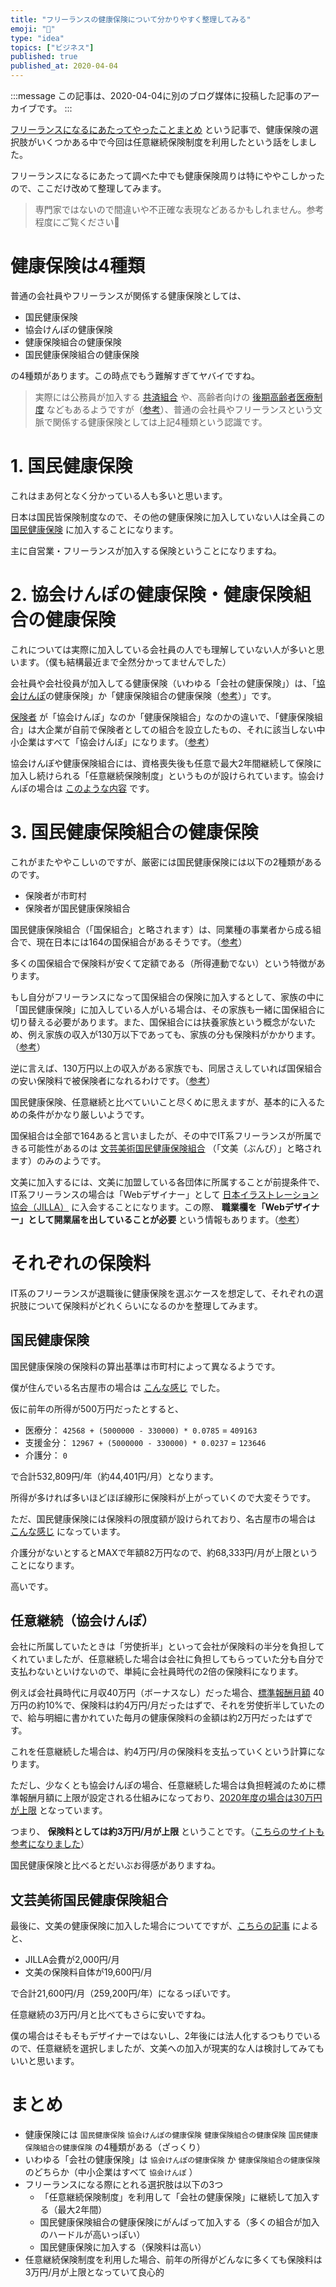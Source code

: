 ```yaml
---
title: "フリーランスの健康保険について分かりやすく整理してみる"
emoji: "📝"
type: "idea"
topics: ["ビジネス"]
published: true
published_at: 2020-04-04
---
```


:::message
この記事は、2020-04-04に別のブログ媒体に投稿した記事のアーカイブです。
:::

[フリーランスになるにあたってやったことまとめ](https://blog.ttskch.com/what-i-did-to-be-a-freelance/) という記事で、健康保険の選択肢がいくつかある中で今回は任意継続保険制度を利用したという話をしました。

フリーランスになるにあたって調べた中でも健康保険周りは特にややこしかったので、ここだけ改めて整理してみます。

> 専門家ではないので間違いや不正確な表現などあるかもしれません。参考程度にご覧ください🙏

# 健康保険は4種類

普通の会社員やフリーランスが関係する健康保険としては、

* 国民健康保険
* 協会けんぽの健康保険
* 健康保険組合の健康保険
* 国民健康保険組合の健康保険

の4種類があります。この時点でもう難解すぎてヤバイですね。

> 実際には公務員が加入する [共済組合](https://ja.wikipedia.org/wiki/%E5%85%B1%E6%B8%88%E7%B5%84%E5%90%88) や、高齢者向けの [後期高齢者医療制度](https://www.kenpo.gr.jp/scsk-kenpo/contents/01shikumi/kourei/kouki.html) などもあるようですが（[参考](https://seniorguide.jp/article/1001945.html)）、普通の会社員やフリーランスという文脈で関係する健康保険としては上記4種類という認識です。

# 1. 国民健康保険

これはまあ何となく分かっている人も多いと思います。

日本は国民皆保険制度なので、その他の健康保険に加入していない人は全員この [国民健康保険](https://www.kokuho.or.jp/summary/national_health_insurance.html) に加入することになります。

主に自営業・フリーランスが加入する保険ということになりますね。

# 2. 協会けんぽの健康保険・健康保険組合の健康保険

これについては実際に加入している会社員の人でも理解していない人が多いと思います。（僕も結構最近まで全然分かってませんでした）

会社員や会社役員が加入してる健康保険（いわゆる「会社の健康保険」）は、「[協会けんぽ](https://www.kyoukaikenpo.or.jp/)の健康保険」か「健康保険組合の健康保険（[参考](https://phio.panasonic.co.jp/hoken/shikumi/sikumi/index.htm)）」です。

[保険者](https://www.kyoukaikenpo.or.jp/g3/cat320/sb3160/sbb3161/1965-201/) が「協会けんぽ」なのか「健康保険組合」なのかの違いで、「健康保険組合」は大企業が自前で保険者としての組合を設立したもの、それに該当しない中小企業はすべて「協会けんぽ」になります。（[参考](https://seniorguide.jp/article/1001945.html)）

協会けんぽや健康保険組合には、資格喪失後も任意で最大2年間継続して保険に加入し続けられる「任意継続保険制度」というものが設けられています。協会けんぽの場合は [このような内容](https://www.kyoukaikenpo.or.jp/g3/cat315/sb3070/r147/) です。

# 3. 国民健康保険組合の健康保険

これがまたややこしいのですが、厳密には国民健康保険には以下の2種類があるのです。

* 保険者が市町村
* 保険者が国民健康保険組合

国民健康保険組合（「国保組合」と略されます）は、同業種の事業者から成る組合で、現在日本には164の国保組合があるそうです。（[参考](https://seniorguide.jp/article/1001574.html)）

多くの国保組合で保険料が安くて定額である（所得連動でない）という特徴があります。

もし自分がフリーランスになって国保組合の保険に加入するとして、家族の中に「国民健康保険」に加入している人がいる場合は、その家族も一緒に国保組合に切り替える必要があります。また、国保組合には扶養家族という概念がないため、例え家族の収入が130万以下であっても、家族の分も保険料がかかります。（[参考](https://www.hoken-clinic.com/teach_qa/health_insurance/26.html)）

逆に言えば、130万円以上の収入がある家族でも、同居さえしていれば国保組合の安い保険料で被保険者になれるわけです。（[参考](http://dokenpo.or.jp/union/kokuho.html)）

国民健康保険、任意継続と比べていいこと尽くめに思えますが、基本的に入るための条件がかなり厳しいようです。

国保組合は全部で164あると言いましたが、その中でIT系フリーランスが所属できる可能性があるのは [文芸美術国民健康保険組合](http://www.bunbi.com/) （「文美（ぶんび）」と略されます）のみのようです。

文美に加入するには、文美に加盟している各団体に所属することが前提条件で、IT系フリーランスの場合は「Webデザイナー」として [日本イラストレーション協会（JILLA）](https://jilla.or.jp/) に入会することになります。この際、 **職業欄を「Webデザイナー」として開業届を出していることが必要** という情報もあります。（[参考](https://kwacuc.fun/lifehack/work/info/bunbi/)）

# それぞれの保険料

IT系のフリーランスが退職後に健康保険を選ぶケースを想定して、それぞれの選択肢について保険料がどれくらいになるのかを整理してみます。

## 国民健康保険

国民健康保険の保険料の算出基準は市町村によって異なるようです。

僕が住んでいる名古屋市の場合は [こんな感じ](http://www.city.nagoya.jp/kenkofukushi/page/0000007703.html) でした。

仮に前年の所得が500万円だったとすると、

* 医療分： `42568 + (5000000 - 330000) * 0.0785` = `409163`
* 支援金分： `12967 + (5000000 - 330000) * 0.0237` = `123646`
* 介護分： `0`

で合計532,809円/年（約44,401円/月）となります。

所得が多ければ多いほどほぼ線形に保険料が上がっていくので大変そうです。

ただ、国民健康保険には保険料の限度額が設けられており、名古屋市の場合は [こんな感じ](http://www.city.nagoya.jp/kenkofukushi/page/0000117799.html) になっています。

介護分がないとするとMAXで年額82万円なので、約68,333円/月が上限ということになります。

高いです。

## 任意継続（協会けんぽ）

会社に所属していたときは「労使折半」といって会社が保険料の半分を負担してくれていましたが、任意継続した場合は会社に負担してもらっていた分も自分で支払わないといけないので、単純に会社員時代の2倍の保険料になります。

例えば会社員時代に月収40万円（ボーナスなし）だった場合、[標準報酬月額](https://www.kyoukaikenpo.or.jp/g3/cat320/sb3160/sbb3165/1962-231/) 40万円の約10%で、保険料は約4万円/月だったはずで、それを労使折半していたので、給与明細に書かれていた毎月の健康保険料の金額は約2万円だったはずです。

これを任意継続した場合は、約4万円/月の保険料を支払っていくという計算になります。

ただし、少なくとも協会けんぽの場合、任意継続した場合は負担軽減のために標準報酬月額に上限が設定される仕組みになっており、[2020年度の場合は30万円が上限](https://www.kyoukaikenpo.or.jp/g1/r1-12/11225_02/) となっています。

つまり、 **保険料としては約3万円/月が上限** ということです。（[こちらのサイトも参考になりました](https://seniorguide.jp/article/1108264.html)）

国民健康保険と比べるとだいぶお得感がありますね。

## 文芸美術国民健康保険組合

最後に、文美の健康保険に加入した場合についてですが、[こちらの記事](https://kwacuc.fun/lifehack/work/info/bunbi/) によると、

* JILLA会費が2,000円/月
* 文美の保険料自体が19,600円/月

で合計21,600円/月（259,200円/年）になるっぽいです。

任意継続の3万円/月と比べてもさらに安いですね。

僕の場合はそもそもデザイナーではないし、2年後には法人化するつもりでいるので、任意継続を選択しましたが、文美への加入が現実的な人は検討してみてもいいと思います。

# まとめ

* 健康保険には `国民健康保険` `協会けんぽの健康保険` `健康保険組合の健康保険` `国民健康保険組合の健康保険` の4種類がある（ざっくり）
* いわゆる「会社の健康保険」は `協会けんぽの健康保険` か `健康保険組合の健康保険` のどちらか（中小企業はすべて `協会けんぽ` ）
* フリーランスになる際にとれる選択肢は以下の3つ
    * 「任意継続保険制度」を利用して「会社の健康保険」に継続して加入する（最大2年間）
    * 国民健康保険組合の健康保険にがんばって加入する（多くの組合が加入のハードルが高いっぽい）
    * 国民健康保険に加入する（保険料は高い）
* 任意継続保険制度を利用した場合、前年の所得がどんなに多くても保険料は3万円/月が上限となっていて良心的

